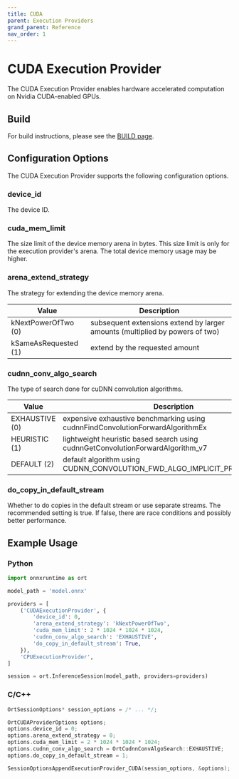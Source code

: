 ```yaml
---
title: CUDA
parent: Execution Providers
grand_parent: Reference
nav_order: 1
---
```


# CUDA Execution Provider

The CUDA Execution Provider enables hardware accelerated computation on Nvidia CUDA-enabled GPUs.

## Build
For build instructions, please see the [BUILD page](../../how-to/build.md#CUDA).

## Configuration Options
The CUDA Execution Provider supports the following configuration options.

### device_id
The device ID.

### cuda_mem_limit
The size limit of the device memory arena in bytes. This size limit is only for the execution provider's arena. The total device memory usage may be higher.

### arena_extend_strategy
The strategy for extending the device memory arena.

Value                   | Description
-|-
kNextPowerOfTwo (0)     | subsequent extensions extend by larger amounts (multiplied by powers of two)
kSameAsRequested (1)    | extend by the requested amount

### cudnn_conv_algo_search
The type of search done for cuDNN convolution algorithms.

Value           | Description
-|-
EXHAUSTIVE (0)  | expensive exhaustive benchmarking using cudnnFindConvolutionForwardAlgorithmEx
HEURISTIC (1)   | lightweight heuristic based search using cudnnGetConvolutionForwardAlgorithm_v7
DEFAULT (2)     | default algorithm using CUDNN_CONVOLUTION_FWD_ALGO_IMPLICIT_PRECOMP_GEMM

### do_copy_in_default_stream
Whether to do copies in the default stream or use separate streams. The recommended setting is true. If false, there are race conditions and possibly better performance.

## Example Usage

### Python

```python
import onnxruntime as ort

model_path = 'model.onnx'

providers = [
    ('CUDAExecutionProvider', {
        'device_id': 0,
        'arena_extend_strategy': 'kNextPowerOfTwo',
        'cuda_mem_limit': 2 * 1024 * 1024 * 1024,
        'cudnn_conv_algo_search': 'EXHAUSTIVE',
        'do_copy_in_default_stream': True,
    }),
    'CPUExecutionProvider',
]

session = ort.InferenceSession(model_path, providers=providers)
```

### C/C++

```c++
OrtSessionOptions* session_options = /* ... */;

OrtCUDAProviderOptions options;
options.device_id = 0;
options.arena_extend_strategy = 0;
options.cuda_mem_limit = 2 * 1024 * 1024 * 1024;
options.cudnn_conv_algo_search = OrtCudnnConvAlgoSearch::EXHAUSTIVE;
options.do_copy_in_default_stream = 1;

SessionOptionsAppendExecutionProvider_CUDA(session_options, &options);
```

